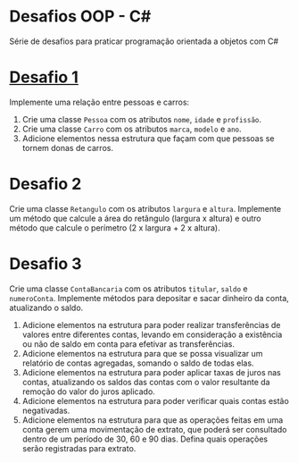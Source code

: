 # Desafios OOP - C#
Série de desafios para praticar programação orientada a objetos com C#

# [Desafio 1](Desafio01)

Implemente uma relação entre pessoas e carros:
1. Crie uma classe `Pessoa` com os atributos `nome`, `idade` e `profissão`. 
2. Crie uma classe `Carro` com os atributos `marca`, `modelo` e `ano`.
3. Adicione elementos nessa estrutura que façam com que pessoas se tornem donas de carros.

# Desafio 2

Crie uma classe `Retangulo` com os atributos `largura` e `altura`. Implemente um método que calcule a área do retângulo (largura x altura) e outro método que calcule o perímetro (2 x largura + 2 x altura).

# Desafio 3

Crie uma classe `ContaBancaria` com os atributos `titular`, `saldo` e `numeroConta`. Implemente métodos para depositar e sacar dinheiro da conta, atualizando o saldo.
1. Adicione elementos na estrutura para poder realizar transferências de valores entre diferentes contas, levando em consideração a existência ou não de saldo em conta para efetivar as transferências.
2. Adicione elementos na estrutura para que se possa visualizar um relatório de contas agregadas, somando o saldo de todas elas.
3. Adicione elementos na estrutura para poder aplicar taxas de juros nas contas, atualizando os saldos das contas com o valor resultante da remoção do valor do juros aplicado.
4. Adicione elementos na estrutura para poder verificar quais contas estão negativadas.
5. Adicione elementos na estrutura para que as operações feitas em uma conta gerem uma movimentação de extrato, que poderá ser consultado dentro de um período de 30, 60 e 90 dias. Defina quais operações serão registradas para extrato.

